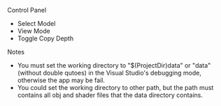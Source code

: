 Control Panel
- Select Model
- View Mode
- Toggle Copy Depth

Notes
- You must set the working directory to "$(ProjectDir)data" or "data" (without double qutoes) in the Visual Studio's debugging mode, otherwise the app may be fail.
- You could set the working directory to other path, but the path must contains all obj and shader files that the data directory contains.
